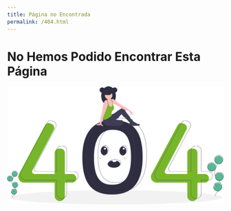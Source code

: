 ```yaml
---
title: Página no Encontrada
permalink: /404.html
---
```


<div class="text-center">

# No Hemos Podido Encontrar Esta Página
      
<div class="mx-auto">
    
<img src="404/image.svg" alt="Error 404">

</div>
